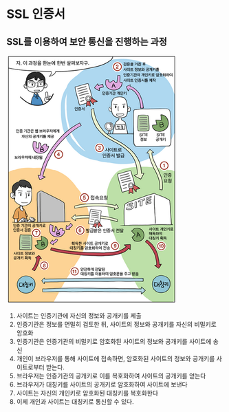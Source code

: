 # SSL 인증서

## SSL를 이용하여 보안 통신을 진행하는 과정

![Untitled](image/ssl.png)

1. 사이트는 인증기관에 자신의 정보와 공개키를 제출
2. 인증기관은 정보를 면밀히 검토한 뒤, 사이트의 정보와 공개키를 자신의 비밀키로 암호화
3. 인증기관은 인증기관의 비밀키로 암호화된 사이트의 정보와 공개키를 사이트에 송신
4. 개인이 브라우저를 통해 사이트에 접속하면, 암호화된 사이트의 정보와 공개키를 사이트로부터 받는다.
5. 브라우저는 인증기관의 공개키로 이를 복호화하여 사이트의 공개키를 얻는다
6. 브라우저가 대칭키를 사이트의 공개키로 암호화하여 사이트에 보낸다
7. 사이트는 자신의 개인키로 암호화된 대칭키를 복호화한다
8. 이제 개인과 사이트는 대칭키로 통신할 수 있다.